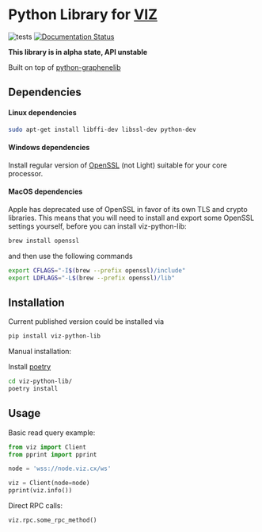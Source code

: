 # Python Library for [VIZ](https://github.com/VIZ-Blockchain)

![tests](https://github.com/VIZ-Blockchain/viz-python-lib/workflows/tests/badge.svg)
[![Documentation Status](https://readthedocs.org/projects/viz-python-lib/badge/?version=latest)](https://viz-python-lib.readthedocs.io/en/latest/?badge=latest)

**This library is in alpha state, API unstable**

Built on top of [python-graphenelib](https://github.com/xeroc/python-graphenelib/)

## Dependencies

#### Linux dependencies

```sh
sudo apt-get install libffi-dev libssl-dev python-dev
```

#### Windows dependencies

Install regular version of [OpenSSL](https://slproweb.com/products/Win32OpenSSL.html) (not Light) suitable for your core processor.

#### MacOS dependencies

Apple has deprecated use of OpenSSL in favor of its own TLS and crypto libraries. This means that you will need to install and export some OpenSSL settings yourself, before you can install viz-python-lib:

```sh
brew install openssl
```

and then use the following commands
```sh
export CFLAGS="-I$(brew --prefix openssl)/include"
export LDFLAGS="-L$(brew --prefix openssl)/lib"
```

## Installation

Current published version could be installed via

```sh
pip install viz-python-lib
```

Manual installation:

Install [poetry](https://python-poetry.org/docs/)

```sh
cd viz-python-lib/
poetry install
```

## Usage

Basic read query example:
```python
from viz import Client
from pprint import pprint

node = 'wss://node.viz.cx/ws'

viz = Client(node=node)
pprint(viz.info())
```

Direct RPC calls:
```python
viz.rpc.some_rpc_method()
```
